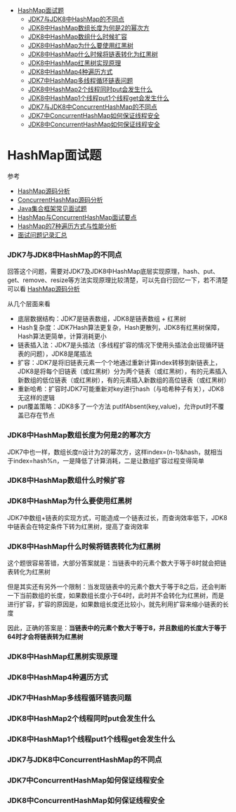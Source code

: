 - [HashMap面试题](#HashMap面试题)
  - [JDK7与JDK8中HashMap的不同点](#JDK7与JDK8中HashMap的不同点)
  - [JDK8中HashMap数组长度为何是2的幂次方](#JDK8中HashMap数组长度为何是2的幂次方)
  - [JDK8中HashMap数组什么时候扩容](#JDK8中HashMap数组什么时候扩容)
  - [JDK8中HashMap为什么要使用红黑树](#JDK8中HashMap为什么要使用红黑树)
  - [JDK8中HashMap什么时候将链表转化为红黑树](#JDK8中HashMap什么时候将链表转化为红黑树)
  - [JDK8中HashMap红黑树实现原理](#JDK8中HashMap红黑树实现原理)
  - [JDK8中HashMap4种遍历方式](#JDK8中HashMap4种遍历方式)
  - [JDK7中HashMap多线程循环链表问题](#JDK7中HashMap多线程循环链表问题)
  - [JDK8中HashMap2个线程同时put会发生什么](#JDK8中HashMap2个线程同时put会发生什么)
  - [JDK8中HashMap1个线程put1个线程get会发生什么](#JDK8中HashMap1个线程put1个线程get会发生什么)
  - [JDK7与JDK8中ConcurrentHashMap的不同点](#JDK7与JDK8中ConcurrentHashMap的不同点)
  - [JDK7中ConcurrentHashMap如何保证线程安全](#JDK7中ConcurrentHashMap如何保证线程安全)
  - [JDK8中ConcurrentHashMap如何保证线程安全](#JDK8中ConcurrentHashMap如何保证线程安全)

# HashMap面试题

参考
- [HashMap源码分析](应用场景与源码分析/HashMap.md)
- [ConcurrentHashMap源码分析](应用场景与源码分析/ConcurrentHashMap.md)
- [Java集合框架常见面试题](https://github.com/Snailclimb/JavaGuide/blob/master/docs/java/collection/Java%E9%9B%86%E5%90%88%E6%A1%86%E6%9E%B6%E5%B8%B8%E8%A7%81%E9%9D%A2%E8%AF%95%E9%A2%98.md)
- [HashMap与ConcurrentHashMap面试要点](https://www.yuque.com/books/share/9f4576fb-9aa9-4965-abf3-b3a36433faa6/doh8wb)
- [HashMap的7种遍历方式与性能分析](https://mp.weixin.qq.com/s/Zz6mofCtmYpABDL1ap04ow)
- [面试问题记录汇总](https://github.com/peteryuanpan/notebook/issues/85)

### JDK7与JDK8中HashMap的不同点

回答这个问题，需要对JDK7及JDK8中HashMap底层实现原理，hash、put、get、remove、resize等方法实现原理比较清楚，可以先自行回忆一下，若不清楚可以看 [HashMap源码分析](应用场景与源码分析/HashMap.md)

从几个层面来看
- 底层数据结构：JDK7是链表数组，JDK8是链表数组 + 红黑树
- Hash复杂度：JDK7Hash算法更复杂，Hash更散列，JDK8有红黑树保障，Hash算法更简单，计算消耗更小
- 链表插入法：JDK7是头插法（多线程扩容的情况下使用头插法会出现循环链表的问题），JDK8是尾插法
- 扩容：JDK7是将旧链表元素一个个地通过重新计算index转移到新链表上，JDK8是将每个旧链表（或红黑树）分为两个链表（或红黑树），有的元素插入新数组的低位链表（或红黑树），有的元素插入新数组的高位链表（或红黑树）
- 重新哈希：扩容时JDK7可能重新对key进行hash（与哈希种子有关），JDK8无这样的逻辑
- put覆盖策略：JDK8多了一个方法 putIfAbsent(key,value)，允许put时不覆盖已存在节点

### JDK8中HashMap数组长度为何是2的幂次方

JDK7中也一样，数组长度n设计为2的幂次方，这样index=(n-1)&hash，就相当于index=hash%n，一是降低了计算消耗，二是让数组扩容过程变得简单

### JDK8中HashMap数组什么时候扩容



### JDK8中HashMap为什么要使用红黑树

JDK7中数组+链表的实现方式，可能造成一个链表过长，而查询效率低下，JDK8中链表会在特定条件下转为红黑树，提高了查询效率

### JDK8中HashMap什么时候将链表转化为红黑树

这个题很容易答错，大部分答案就是：当链表中的元素个数大于等于8时就会把链表转化为红黑树

但是其实还有另外一个限制：当发现链表中的元素个数大于等于8之后，还会判断一下当前数组的长度，如果数组长度小于64时，此时并不会转化为红黑树，而是进行扩容，扩容的原因是，如果数组长度还比较小，就先利用扩容来缩小链表的长度

因此，正确的答案是：**当链表中的元素个数大于等于8，并且数组的长度大于等于64时才会将链表转为红黑树**

### JDK8中HashMap红黑树实现原理

### JDK8中HashMap4种遍历方式

### JDK7中HashMap多线程循环链表问题

### JDK8中HashMap2个线程同时put会发生什么

### JDK8中HashMap1个线程put1个线程get会发生什么

### JDK7与JDK8中ConcurrentHashMap的不同点

### JDK7中ConcurrentHashMap如何保证线程安全

### JDK8中ConcurrentHashMap如何保证线程安全
